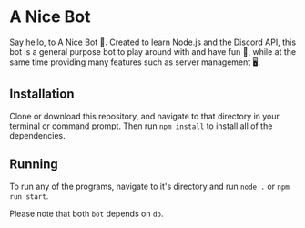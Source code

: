 # A Nice Bot

Say hello, to A Nice Bot 🤖. Created to learn Node.js and the Discord API, this bot is a general purpose bot to play around with and have fun 🦄, while at the same time providing many features such as server management 🖥.

## Installation

Clone or download this repository, and navigate to that directory in your terminal or command prompt. Then run `npm install` to install all of the dependencies.

## Running

To run any of the programs, navigate to it's directory and run `node .` or `npm run start`.

Please note that both `bot` depends on `db`.
